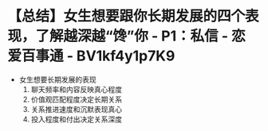 # 【总结】女生想要跟你长期发展的四个表现，了解越深越“馋”你 - P1：私信 - 恋爱百事通 - BV1kf4y1p7K9

-   女生想要长期发展的表现
    1.  聊天频率和内容反映真心程度
    2.  价值观匹配程度决定长期关系
    3.  关系推进速度和沉默表现真心
    4.  投入程度和付出决定关系深度